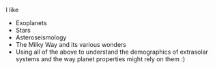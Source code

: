 I like 

- Exoplanets
- Stars
- Asteroseismology
- The Milky Way and its various wonders
- Using all of the above to understand the demographics of extrasolar systems and the way planet properties might rely on them :)
